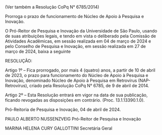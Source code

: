 (Ver também a Resolução CoPq N° 6785/2014)

Prorroga o prazo de funcionamento de Núcleo de Apoio à Pesquisa e Inovação.

O Pró-Reitor de Pesquisa e Inovação da Universidade de São Paulo, usando de suas atribuições legais, e tendo em vista o deliberado pela Comissão de Atividades Acadêmicas, em sessão realizada em 04 de março de 2024 e pelo Conselho de Pesquisa e Inovação, em sessão realizada em 27 de março de 2024, baixa a seguinte

RESOLUÇÃO:

Artigo 1º – Fica prorrogado, por mais 4 (quatro) anos, a partir de 10 de abril de 2023, o prazo para funcionamento do Núcleo de Apoio à Pesquisa e Inovação, denominado Núcleo de Apoio à Pesquisa em Retrovírus (NAP-Retrovírus), criado pela Resolução CoPq N° 6785, de 9 de abril de 2014.

Artigo 2º – Esta Resolução entrará em vigor na data de sua publicação, ficando revogadas as disposições em contrário. (Proc. 13.1.13390.1.0).

Pró-Reitoria de Pesquisa e Inovação, 04 de abril de 2024.

PAULO ALBERTO NUSSENZVEIG
Pró-Reitor de Pesquisa e Inovação

MARINA HELENA CURY GALLOTTINI
Secretária Geral